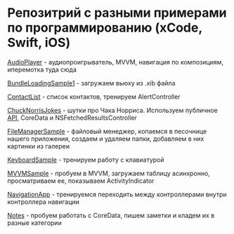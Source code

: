 #  Репозитрий с разными примерами по программированию (xCode, Swift, iOS) #
[AudioPlayer](https://github.com/Gameover1987/ios-samples/tree/main/AudioPlayerSample) - аудиопроигрыватель, MVVM, навигация по композициям, иперемотка туда сюда  

[BundleLoadingSample1](https://github.com/Gameover1987/ios-samples/tree/main/BundleLoadingSample1) - загружаем вьюху из .xib файла  

[ContactList](https://github.com/Gameover1987/ios-samples/tree/main/ContactsList) - список контактов, тренируем AlertController  

[ChuckNorrisJokes](https://github.com/Gameover1987/ios-samples/tree/main/ChuckNorrisJokes) - шутки про Чака Норриса. Используем публичное [API](https://api.chucknorris.io/), CoreData и NSFetchedResultsController

[FileManagerSample](https://github.com/Gameover1987/ios-samples/tree/main/FileManagerSample) - файловый менеджер, копаемся в песочнице нашего приложения, создаем и удаляем папки, добавляем в них картинки из галереи  

[KeyboardSample](https://github.com/Gameover1987/ios-samples/tree/main/KeyboardSample) - тренируем работу с клавиатурой  

[MVVMSample](https://github.com/Gameover1987/ios-samples/tree/main/MVVMSample) - пробуем в MVVM, загружаем таблицу асинхронно, просматриваем ее, показываем ActivityIndicator  

[NavigationApp](https://github.com/Gameover1987/ios-samples/tree/main/NavigationApp) - тренируемся переходить между контроллерами внутри контроллера навигации  

[Notes](https://github.com/Gameover1987/ios-samples/tree/main/Notes) - пробуем работать с CoreData, пишем заметки и кладем их в разные категории